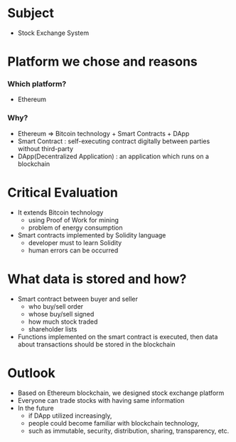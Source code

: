 # Subject
- Stock Exchange System
# Platform we chose and reasons
### Which platform?
- Ethereum
### Why?
- Ethereum => Bitcoin technology + Smart Contracts + DApp
- Smart Contract : self-executing contract digitally between parties without third-party
- DApp(Decentralized Application) : an application which runs on a blockchain
# Critical Evaluation
- It extends Bitcoin technology
  - using Proof of Work for mining
  - problem of energy consumption
- Smart contracts implemented by Solidity language
  - developer must to learn Solidity
  - human errors can be occurred
# What data is stored and how?
- Smart contract between buyer and seller
  - who buy/sell order
  - whose buy/sell signed
  - how much stock traded
  - shareholder lists
- Functions implemented on the smart contract is executed, then data about transactions should be stored in the blockchain
# Outlook
- Based on Ethereum blockchain, we designed stock exchange platform
- Everyone can trade stocks with having same information
- In the future
  - if DApp utilized increasingly,
  - people could become familiar with blockchain technology, 
  - such as immutable, security, distribution, sharing, transparency, etc.
